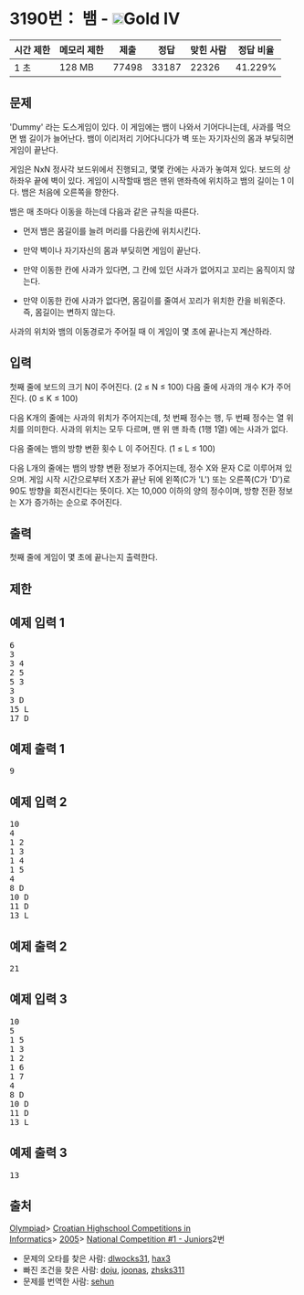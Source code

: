 # 3190번： 뱀 - <img src="https://static.solved.ac/tier_small/12.svg" style="height:20px" />Gold IV


| 시간 제한 | 메모리 제한 | 제출 | 정답 | 맞힌 사람 | 정답 비율 |
| --- | --- | --- | --- | --- | --- |
| 1 초 | 128 MB | 77498 | 33187 | 22326 | 41.229% |


## 문제


'Dummy' 라는 도스게임이 있다. 이 게임에는 뱀이 나와서 기어다니는데, 사과를 먹으면 뱀 길이가 늘어난다. 뱀이 이리저리 기어다니다가 벽 또는 자기자신의 몸과 부딪히면 게임이 끝난다.

게임은 NxN 정사각 보드위에서 진행되고, 몇몇 칸에는 사과가 놓여져 있다. 보드의 상하좌우 끝에 벽이 있다. 게임이 시작할때 뱀은 맨위 맨좌측에 위치하고 뱀의 길이는 1 이다. 뱀은 처음에 오른쪽을 향한다.

뱀은 매 초마다 이동을 하는데 다음과 같은 규칙을 따른다.

- 먼저 뱀은 몸길이를 늘려 머리를 다음칸에 위치시킨다.

- 만약 벽이나 자기자신의 몸과 부딪히면 게임이 끝난다.

- 만약 이동한 칸에 사과가 있다면, 그 칸에 있던 사과가 없어지고 꼬리는 움직이지 않는다.

- 만약 이동한 칸에 사과가 없다면, 몸길이를 줄여서 꼬리가 위치한 칸을 비워준다. 즉, 몸길이는 변하지 않는다.


사과의 위치와 뱀의 이동경로가 주어질 때 이 게임이 몇 초에 끝나는지 계산하라.




## 입력


첫째 줄에 보드의 크기 N이 주어진다. (2 ≤ N ≤ 100) 다음 줄에 사과의 개수 K가 주어진다. (0 ≤ K ≤ 100)

다음 K개의 줄에는 사과의 위치가 주어지는데, 첫 번째 정수는 행, 두 번째 정수는 열 위치를 의미한다. 사과의 위치는 모두 다르며, 맨 위 맨 좌측 (1행 1열) 에는 사과가 없다.

다음 줄에는 뱀의 방향 변환 횟수 L 이 주어진다. (1 ≤ L ≤ 100)

다음 L개의 줄에는 뱀의 방향 변환 정보가 주어지는데,  정수 X와 문자 C로 이루어져 있으며. 게임 시작 시간으로부터 X초가 끝난 뒤에 왼쪽(C가 'L') 또는 오른쪽(C가 'D')로 90도 방향을 회전시킨다는 뜻이다. X는 10,000 이하의 양의 정수이며, 방향 전환 정보는 X가 증가하는 순으로 주어진다.




## 출력


첫째 줄에 게임이 몇 초에 끝나는지 출력한다.




## 제한




## 예제 입력 1


<pre>6
3
3 4
2 5
5 3
3
3 D
15 L
17 D
</pre>


## 예제 출력 1


<pre>9
</pre>




## 예제 입력 2


<pre>10
4
1 2
1 3
1 4
1 5
4
8 D
10 D
11 D
13 L
</pre>


## 예제 출력 2


<pre>21
</pre>




## 예제 입력 3


<pre>10
5
1 5
1 3
1 2
1 6
1 7
4
8 D
10 D
11 D
13 L
</pre>


## 예제 출력 3


<pre>13
</pre>






## 출처


[Olympiad](/category/2)> [Croatian Highschool Competitions in Informatics](/category/25)> [2005](/category/50)> [National Competition #1 - Juniors](/category/detail/285)2번
- 문제의 오타를 찾은 사람: [dlwocks31](/user/dlwocks31), [hax3](/user/hax3)
- 빠진 조건을 찾은 사람: [doju](/user/doju), [joonas](/user/joonas), [zhsks311](/user/zhsks311)
- 문제를 번역한 사람: [sehun](/user/sehun)




